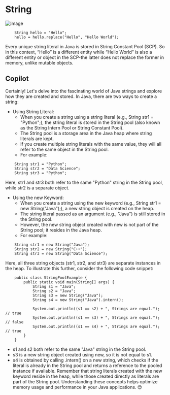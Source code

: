 # String

![image](https://github.com/Neimat1/java/assets/63751555/ceb40146-3049-40ee-9efa-b11049b14810)
```
    String hello = "Hello";
    hello = hello.replace("Hello", "Hello World");
```
Every unique string literal in Java is stored in String Constant Pool (SCP). So in this context, “Hello” is a different entity while “Hello World” is also a different entity or object in the SCP-the latter does not replace the former in memory, unlike mutable objects.


## Copilot
Certainly! Let's delve into the fascinating world of Java strings and explore how they are created and stored.
In Java, there are two ways to create a string:
- Using String Literal:
    - When you create a string using a string literal (e.g., String str1 = "Python";), the string literal is stored in the String pool (also known as the String Intern Pool or String Constant Pool).
    - The String pool is a storage area in the Java heap where string literals are kept.
    - If you create multiple string literals with the same value, they will all refer to the same object in the String pool.
    - For example:
```
    String str1 = "Python";
    String str2 = "Data Science";
    String str3 = "Python";
```
Here, str1 and str3 both refer to the same "Python" string in the String pool, while str2 is a separate object.
- Using the new Keyword:
    - When you create a string using the new keyword (e.g., String str1 = new String("Java");), a new string object is created on the heap.
    - The string literal passed as an argument (e.g., "Java") is still stored in the String pool.
    - However, the new string object created with new is not part of the String pool; it resides in the Java heap.
    - For example:
```
    String str1 = new String("Java");
    String str2 = new String("C++");
    String str3 = new String("Data Science");
```

Here, all three string objects (str1, str2, and str3) are separate instances in the heap.
To illustrate this further, consider the following code snippet:
```
    public class StringPoolExample {
        public static void main(String[] args) {
            String s1 = "Java";
            String s2 = "Java";
            String s3 = new String("Java");
            String s4 = new String("Java").intern();

            System.out.println((s1 == s2) + ", Strings are equal."); // true
            System.out.println((s1 == s3) + ", Strings are equal."); // false
            System.out.println((s1 == s4) + ", Strings are equal."); // true
        }
    }
```

- s1 and s2 both refer to the same "Java" string in the String pool.
- s3 is a new string object created using new, so it is not equal to s1.
- s4 is obtained by calling .intern() on a new string, which checks if the literal is already in the String pool and returns a reference to the pooled instance if available.
Remember that string literals created with the new keyword reside in the heap, while those created directly as literals are part of the String pool. Understanding these concepts helps optimize memory usage and performance in your Java applications. 😊
